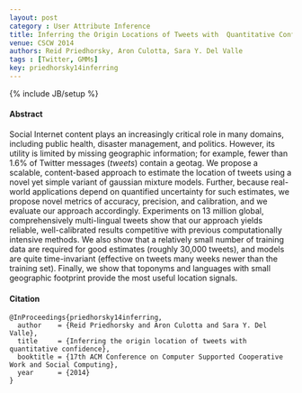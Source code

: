 ```yaml
---
layout: post
category : User Attribute Inference
title: Inferring the Origin Locations of Tweets with  Quantitative Confidence
venue: CSCW 2014
authors: Reid Priedhorsky, Aron Culotta, Sara Y. Del Valle
tags : [Twitter, GMMs]
key: priedhorsky14inferring
---
```

{% include JB/setup %}

#### Abstract

  Social Internet content plays an increasingly critical role in many domains,
  including public health, disaster management, and politics. However, its
  utility is limited by missing geographic information; for example, fewer
  than 1.6% of Twitter messages (*tweets*) contain a geotag. We propose
  a scalable, content-based approach to estimate the location of tweets using
  a novel yet simple variant of gaussian mixture models. Further, because
  real-world applications depend on quantified uncertainty for such estimates,
  we propose novel metrics of accuracy, precision, and calibration, and we
  evaluate our approach accordingly. Experiments on 13 million global,
  comprehensively multi-lingual tweets show that our approach yields reliable,
  well-calibrated results competitive with previous computationally intensive
  methods. We also show that a relatively small number of training data are
  required for good estimates (roughly 30,000 tweets), and models are quite
  time-invariant (effective on tweets many weeks newer than the training set).
  Finally, we show that toponyms and languages with small geographic footprint
  provide the most useful location signals.

#### Citation

	@InProceedings{priedhorsky14inferring,
      author    = {Reid Priedhorsky and Aron Culotta and Sara Y. Del Valle},
      title     = {Inferring the origin location of tweets with quantitative confidence},
      booktitle = {17th ACM Conference on Computer Supported Cooperative Work and Social Computing},
      year      = {2014}
    }

